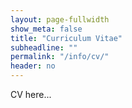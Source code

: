 ```yaml
---
layout: page-fullwidth
show_meta: false
title: "Curriculum Vitae"
subheadline: ""
permalink: "/info/cv/"
header: no
---
```


CV here...